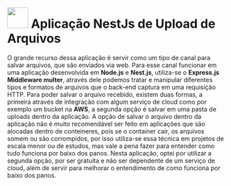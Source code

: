 # <img src="https://github.com/Marlinsk/upload-file-nestjs-application/blob/main/.github/upload-file.png" width="48px" height="48px"> Aplicação NestJs de Upload de Arquivos
O grande recurso dessa aplicação é servir como um tipo de canal para salvar arquivos, que são enviados via web. Para esse canal funcionar em uma aplicação desenvolvida em **Node.js** e **Nest.js**, utiliza-se o **Express.js Middleware multer**, através dele podemos tratar e manipular diferentes tipos e formatos de arquivos que o back-end captura em uma requisição HTTP. Para poder salvar o arquivo recebido, existem duas formas, a primeira através de integração com algum serviço de cloud como por exemplo um bucket na **AWS**, a segunda opção é salvar em uma pasta de uploads dentro da aplicação. A opção de salvar o arquivo dentro da aplicação não é muito recomendável ser feito em aplicações que são alocadas dentro de conteineres, pois se o container cair, os arquivos somem ou são corrompidos, por isso utiliza-se essa técnica em projetos de escala menor ou de estudos, mas vale a pena fazer para entender como tudo funciona por baixo dos panos. Nesta aplicação, optei por utilizar a segunda opção, por ser gratuita e não ser dependente de um serviço de cloud, além de servir para melhorar o entendimento de como funciona por baixo dos panos.

